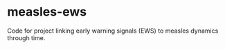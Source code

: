 # measles-ews
Code for project linking early warning signals (EWS) to measles dynamics through time.

